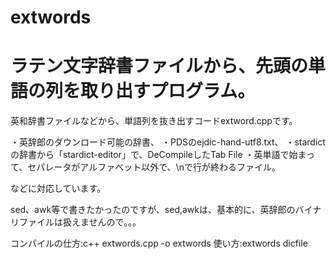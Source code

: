# extwords
# ラテン文字辞書ファイルから、先頭の単語の列を取り出すプログラム。

英和辞書ファイルなどから、単語列を抜き出すコードextword.cppです。

・英辞郎のダウンロード可能の辞書、
・PDSのejdic-hand-utf8.txt、
・stardictの辞書から「stardict-editor」で、DeCompileしたTab File
・英単語で始まって、セパレータがアルファベット以外で、\nで行が終わるファイル。

などに対応しています。

sed、awk等で書きたかったのですが、sed,awkは、基本的に、英辞郎のバイナリファイルは扱えませんので。。。

コンパイルの仕方:c++ extwords.cpp -o extwords
使い方:extwords dicfile
